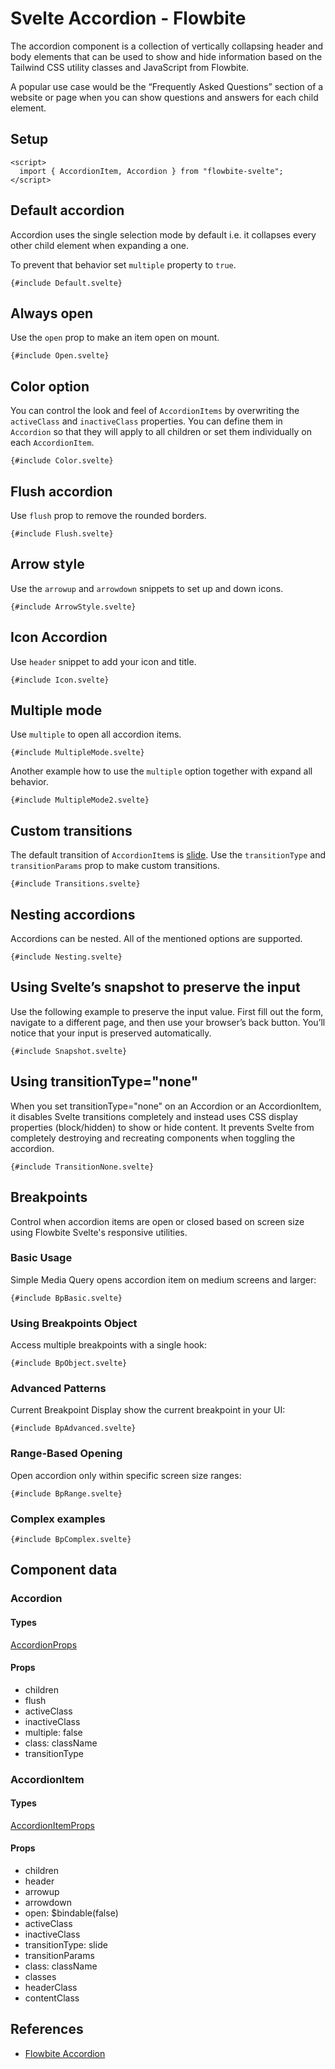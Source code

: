 # Svelte Accordion - Flowbite


The accordion component is a collection of vertically collapsing header and body elements that can be used to show and hide information based on the Tailwind CSS utility classes and JavaScript from Flowbite.

A popular use case would be the “Frequently Asked Questions” section of a website or page when you can show questions and answers for each child element.

## Setup

```svelte
<script>
  import { AccordionItem, Accordion } from "flowbite-svelte";
</script>
```

## Default accordion

Accordion uses the single selection mode by default i.e. it collapses every other child element when expanding a one.

To prevent that behavior set `multiple` property to `true`.

```svelte
{#include Default.svelte}
```

## Always open

Use the `open` prop to make an item open on mount.

```svelte
{#include Open.svelte}
```

## Color option

You can control the look and feel of `AccordionItems` by overwriting the `activeClass` and `inactiveClass` properties. You can define them in `Accordion` so that they will apply to all children or set them individually on each `AccordionItem`.

```svelte
{#include Color.svelte}
```

## Flush accordion

Use `flush` prop to remove the rounded borders.

```svelte
{#include Flush.svelte}
```

## Arrow style

Use the `arrowup` and `arrowdown` snippets to set up and down icons.

```svelte
{#include ArrowStyle.svelte}
```

## Icon Accordion

Use `header` snippet to add your icon and title.

```svelte
{#include Icon.svelte}
```

## Multiple mode

Use `multiple` to open all accordion items.

```svelte
{#include MultipleMode.svelte}
```

Another example how to use the `multiple` option together with expand all behavior.

```svelte
{#include MultipleMode2.svelte}
```

## Custom transitions

The default transition of `AccordionItem`s is <A href="https://svelte.dev/docs#run-time-svelte-transition-slide">slide</A>. Use the `transitionType` and `transitionParams` prop to make custom transitions.

```svelte
{#include Transitions.svelte}
```

## Nesting accordions

Accordions can be nested. All of the mentioned options are supported.

```svelte
{#include Nesting.svelte}
```

## Using Svelte’s snapshot to preserve the input

Use the following example to preserve the input value. First fill out the form, navigate to a different page, and then use your browser’s back button. You’ll notice that your input is preserved automatically.

```svelte
{#include Snapshot.svelte}
```

## Using transitionType="none"

When you set transitionType="none" on an Accordion or an AccordionItem, it disables Svelte transitions completely and instead uses CSS display properties (block/hidden) to show or hide content. It prevents Svelte from completely destroying and recreating components when toggling the accordion.

```svelte
{#include TransitionNone.svelte}
```

## Breakpoints

Control when accordion items are open or closed based on screen size using Flowbite Svelte's responsive utilities.

### Basic Usage

Simple Media Query opens accordion item on medium screens and larger:

```svelte
{#include BpBasic.svelte}
```

### Using Breakpoints Object

Access multiple breakpoints with a single hook:

```svelte
{#include BpObject.svelte}
```

### Advanced Patterns

Current Breakpoint Display show the current breakpoint in your UI:

```svelte
{#include BpAdvanced.svelte}
```

### Range-Based Opening

Open accordion only within specific screen size ranges:

```svelte
{#include BpRange.svelte}
```

### Complex examples

```svelte
{#include BpComplex.svelte}
```

## Component data

### Accordion

#### Types

[AccordionProps](https://github.com/themesberg/flowbite-svelte/blob/main/src/lib/types.ts#L169)

#### Props

- children
- flush
- activeClass
- inactiveClass
- multiple: false
- class: className
- transitionType

### AccordionItem

#### Types

[AccordionItemProps](https://github.com/themesberg/flowbite-svelte/blob/main/src/lib/types.ts#L177)

#### Props

- children
- header
- arrowup
- arrowdown
- open: $bindable(false)
- activeClass
- inactiveClass
- transitionType: slide
- transitionParams
- class: className
- classes
- headerClass
- contentClass


## References

- [Flowbite Accordion](https://flowbite.com/docs/components/accordion/)


